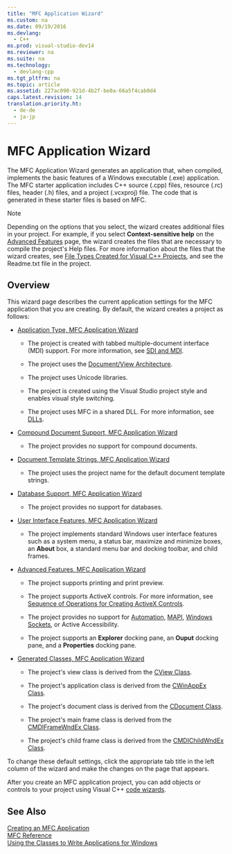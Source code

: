 ```yaml
---
title: "MFC Application Wizard"
ms.custom: na
ms.date: 09/19/2016
ms.devlang: 
  - C++
ms.prod: visual-studio-dev14
ms.reviewer: na
ms.suite: na
ms.technology: 
  - devlang-cpp
ms.tgt_pltfrm: na
ms.topic: article
ms.assetid: 227ac090-921d-4b2f-be0a-66a5f4cab0d4
caps.latest.revision: 14
translation.priority.ht: 
  - de-de
  - ja-jp
---
```

# MFC Application Wizard
The MFC Application Wizard generates an application that, when compiled, implements the basic features of a Windows executable (.exe) application. The MFC starter application includes C++ source (.cpp) files, resource (.rc) files, header (.h) files, and a project (.vcxproj) file. The code that is generated in these starter files is based on MFC.  
  
> [!NOTE]
>  Depending on the options that you select, the wizard creates additional files in your project. For example, if you select **Context-sensitive help** on the [Advanced Features](../vs140/Advanced-Features--MFC-Application-Wizard.md) page, the wizard creates the files that are necessary to compile the project's Help files. For more information about the files that the wizard creates, see [File Types Created for Visual C++ Projects](../vs140/File-Types-Created-for-Visual-C---Projects.md), and see the Readme.txt file in the project.  
  
## Overview  
 This wizard page describes the current application settings for the MFC application that you are creating. By default, the wizard creates a project as follows:  
  
-   [Application Type, MFC Application Wizard](../vs140/Application-Type--MFC-Application-Wizard.md)  
  
    -   The project is created with tabbed multiple-document interface (MDI) support. For more information, see [SDI and MDI](../vs140/SDI-and-MDI.md).  
  
    -   The project uses the [Document/View Architecture](../vs140/Document-View-Architecture.md).  
  
    -   The project uses Unicode libraries.  
  
    -   The project is created using the Visual Studio project style and enables visual style switching.  
  
    -   The project uses MFC in a shared DLL. For more information, see [DLLs](../vs140/DLLs-in-Visual-C--.md).  
  
-   [Compound Document Support, MFC Application Wizard](../vs140/Compound-Document-Support--MFC-Application-Wizard.md)  
  
    -   The project provides no support for compound documents.  
  
-   [Document Template Strings, MFC Application Wizard](../vs140/Document-Template-Strings--MFC-Application-Wizard.md)  
  
    -   The project uses the project name for the default document template strings.  
  
-   [Database Support, MFC Application Wizard](../vs140/Database-Support--MFC-Application-Wizard.md)  
  
    -   The project provides no support for databases.  
  
-   [User Interface Features, MFC Application Wizard](../vs140/User-Interface-Features--MFC-Application-Wizard.md)  
  
    -   The project implements standard Windows user interface features such as a system menu, a status bar, maximize and minimize boxes, an **About** box, a standard menu bar and docking toolbar, and child frames.  
  
-   [Advanced Features, MFC Application Wizard](../vs140/Advanced-Features--MFC-Application-Wizard.md)  
  
    -   The project supports printing and print preview.  
  
    -   The project supports ActiveX controls. For more information, see [Sequence of Operations for Creating ActiveX Controls](../vs140/Sequence-of-Operations-for-Creating-ActiveX-Controls.md).  
  
    -   The project provides no support for [Automation](../vs140/Automation.md), [MAPI](../vs140/MAPI-Support-in-MFC.md), [Windows Sockets](../vs140/Windows-Sockets-in-MFC.md), or Active Accessibility.  
  
    -   The project supports an **Explorer** docking pane, an **Ouput** docking pane, and a **Properties** docking pane.  
  
-   [Generated Classes, MFC Application Wizard](../vs140/Generated-Classes--MFC-Application-Wizard.md)  
  
    -   The project's view class is derived from the [CView Class](../vs140/CView-Class.md).  
  
    -   The project's application class is derived from the [CWinAppEx Class](../vs140/CWinAppEx-Class.md).  
  
    -   The project's document class is derived from the [CDocument Class](../vs140/CDocument-Class.md).  
  
    -   The project's main frame class is derived from the [CMDIFrameWndEx Class](../vs140/CMDIFrameWndEx-Class.md).  
  
    -   The project's child frame class is derived from the [CMDIChildWndEx Class](../vs140/CMDIChildWndEx-Class.md).  
  
 To change these default settings, click the appropriate tab title in the left column of the wizard and make the changes on the page that appears.  
  
 After you create an MFC application project, you can add objects or controls to your project using Visual C++ [code wizards](../vs140/Adding-Functionality-with-Code-Wizards--C---.md).  
  
## See Also  
 [Creating an MFC Application](../vs140/Creating-an-MFC-Application.md)   
 [MFC Reference](../vs140/MFC-Desktop-Applications.md)   
 [Using the Classes to Write Applications for Windows](../vs140/Using-the-Classes-to-Write-Applications-for-Windows.md)